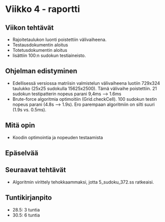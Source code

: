 # Viikko 4 - raportti

## Viikon tehtävät
* Rajoitetaulukon luonti poistettiin välivaiheena. 
* Testausdokumentin aloitus
* Totetusdokumentin aloitus
* lisättiin 100:n sudokun testiaineisto.

## Ohjelman edistyminen
* Edellisessä versiossa matriisin valmistelun välivaiheena luotiin 729x324 taulukko (25x25 sudokulla 15625x2500). Tämä välivaihe poistettiin. 21 sudokun testipatterin nopeus parani 9,4ms --> 1.6ms
* Brute-force algoritmia optimoitiin (Grid.checkCell). 100 sudokun testin nopeus parani (4.8s --> 1.9s). Ero parempaan algoritmiin on silti suuri (1.9s vs. 0.5ms).

## Mitä opin
* Koodin optimointia ja nopeuden testaamista

## Epäselvää

## Seuraavat tehtävät
* Algoritmin virittely tehokkaammaksi, jotta 5_sudoku_372.ss ratkeaisi.

## Tuntikirjanpito
* 28.5: 3 tuntia
* 30.5: 6 tuntia
